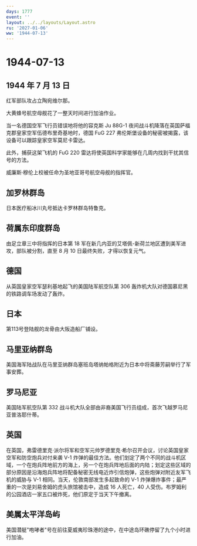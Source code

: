 ```yaml
---
days: 1777
event: ''
layout: ../../layouts/Layout.astro
ru: '2027-01-06'
ww: '1944-07-13'
---
```


# 1944-07-13

## 1944 年 7 月 13 日

红军部队攻占立陶宛维尔那。

大黄蜂号航空母舰花了一整天时间进行加油作业。

当一名德国空军飞行员错误地将他的容克斯 Ju 88G-1
夜间战斗机降落在英国萨福克郡皇家空军伍德布里奇基地时，德国 FuG 227
弗伦斯堡设备的秘密被揭露，该设备可以跟踪皇家空军莫尼卡雷达。

此外，捕获这架飞机的 FuG 220
雷达将使英国科学家能够在几周内找到干扰其信号的方法。

威廉斯·穆伦上校被任命为圣地亚哥号航空母舰的指挥官。

## 加罗林群岛

日本医疗船冰川丸号抵达卡罗林群岛特鲁克。

## 荷属东印度群岛

由足立章三中将指挥的日本第 18
军在新几内亚的艾塔佩-新荷兰地区遭到美军进攻，部队被分割，直至 8 月 10
日最终失败，才得以恢复元气。

## 德国

从英国皇家空军瑟利基地起飞的美国陆军航空队第 306
轰炸机大队对德国慕尼黑的铁路调车场发动了轰炸。

## 日本

第113号登陆舰的龙骨由大阪造船厂铺设。

## 马里亚纳群岛

美国海军陆战队在马里亚纳群岛塞班岛塔纳帕格附近为日本中将斋藤芳嗣举行了军事安葬。

## 罗马尼亚

美国陆军航空队第 332
战斗机大队全部由非裔美国飞行员组成，首次飞越罗马尼亚普洛耶什蒂。

## 英国

在英国，弗雷德里克·派尔将军和空军元帅罗德里克·希尔召开会议，讨论英国皇家空军和防空炮兵对付来袭
V-1
炸弹的最佳方法。他们划定了两个不同的战斗机区域，一个在炮兵阵地前方的海上，另一个在炮兵阵地后面的内陆；划定这些区域的部分原因是沿海炮兵阵地将配备秘密无线电近炸引信炮弹，这些炮弹对附近友军飞机的威胁与
V-1 相同。当天，伦敦南部发生多起致命的 V-1
炸弹爆炸事件；最严重的一次是刘易舍姆的虎头旅馆被击中，造成 16 人死亡，40
人受伤。布罗姆利的公园酒店一家五口被炸死，他们原定于当天下午撤离。

## 美属太平洋岛屿

美国潜艇"咆哮者"号在前往夏威夷珍珠港的途中，在中途岛环礁停留了九个小时进行加油。